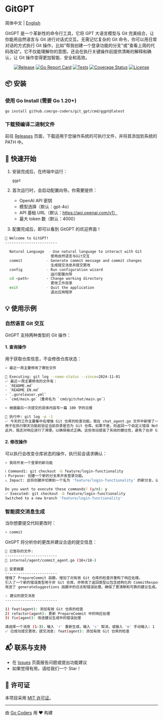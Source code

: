# GitGPT

简体中文 | [English](README_EN.md)

GitGPT 是一个革新性的命令行工具，它将 GPT 大语言模型与 Git 完美结合，让你能用自然语言与 Git 进行对话式交互。无需记忆复杂的 Git 命令，你可以用日常对话的方式执行 Git 操作，比如"帮我创建一个登录功能的分支"或"查看上周的代码改动"。它不仅能理解你的意图，还会在执行关键操作前提供清晰的解释和确认，让 Git 操作变得更加智能、安全和高效。

<div align="center">

[![Release](https://img.shields.io/github/v/release/go-coders/git_gpt)](https://github.com/go-coders/git_gpt/releases)
[![Go Report Card](https://goreportcard.com/badge/github.com/go-coders/git_gpt)](https://goreportcard.com/report/github.com/go-coders/git_gpt)
[![Tests](https://github.com/go-coders/git_gpt/actions/workflows/test.yml/badge.svg)](https://github.com/go-coders/git_gpt/actions/workflows/test.yml)
[![Coverage Status](https://codecov.io/gh/go-coders/git_gpt/branch/main/graph/badge.svg)](https://codecov.io/gh/go-coders/git_gpt)
[![License](https://img.shields.io/github/license/go-coders/git_gpt)](LICENSE)

</div>

## 📦 安装

### 使用 Go Install (需要 Go 1.20+)

```bash
go install github.com/go-coders/git_gpt/cmd/ggpt@latest
```

### 下载预编译二进制文件

前往 [Releases](https://github.com/go-coders/git_gpt/releases) 页面，下载适用于您操作系统的可执行文件，并将其添加到系统的 PATH 中。

## 🚀 快速开始

1. 安装完成后，在终端中运行：

   ```bash
   ggpt
   ```

2. 首次运行时，会启动配置向导。你需要提供：

   - OpenAI API 密钥
   - 模型选择（默认：gpt-4o）
   - API 基础 URL（默认：https://api.openai.com/v1）
   - 最大 token 数（默认：4000）

3. 配置完成后，即可以看到 GitGPT 的欢迎界面！

```bash
🤖 Welcome to GitGPT!
------------------------

  Natural Language  - Use natural language to interact with Git
                     使用自然语言与Git交互
  commit           - Generate commit message and commit changes
                     生成提交消息并提交更改
  config           - Run configuration wizard
                     运行配置向导
  cd <path>        - Change working directory
                     更改工作目录
  exit             - Quit the application
                     退出应用程序
```

## 💡 使用示例

### 自然语言 Git 交互

GitGPT 支持两种类型的 Git 操作：

#### 1. 查询操作

用于获取仓库信息，不会修改仓库状态：

```bash
> 最近一周主要修改了哪些文件

🔄 Executing: git log --name-status --since=2024-11-01
✅ 最近一周主要修改的文件有：
- `README.md`
- `README_EN.md`
- `.goreleaser.yml`
- `cmd/main.go`（重命名为 `cmd/gitchat/main.go`）
```

```bash
> 根据最后一次提交的具体内容写一篇 100 字的日报

🔄 执行中: git log -p -1
✅ 今天的工作主要集中在增强 Git 仓库的检查功能。我在 chat_agent.go 文件中新增了一段代码，
用于在执行聊天功能前验证当前目录是否为 Git 仓库。如果不是，则返回一个自定义错误 NotGitRepoError。
此外，我还对响应进行了清理，以确保格式正确。这些改动提高了系统的健壮性，避免了在非 Git 仓库环境下执行不必要的操作。
```

#### 2. 修改操作

可以执行会改变仓库状态的操作，执行前会请求确认：

```bash
> 我将开发一个登录的新功能

ℹ️ Command1: git checkout -b feature/login-functionality
ℹ️ Purpose: 创建一个新的分支来开发登录功能。
⚠️ Impact: 这将创建并切换到一个名为 'feature/login-functionality' 的新分支，以便在不影响主分支的情况下进行开发。

Do you want to execute these commands? (y/n): y
✅ Executed: git checkout -b feature/login-functionality
Switched to a new branch 'feature/login-functionality'
```

### 智能提交消息生成

当你想要提交代码更改时：

```bash
> commit
```

GitGPT 将分析你的更改并建议合适的提交信息：

```bash
📄 已暂存的文件:
------------------------
📝 internal/agent/commit_agent.go (16+/18-)

📝 变更摘要
------------------------
增强了 PrepareCommit 函数，增加了对有效 Git 仓库的检查并重构了响应处理。
引入了一个新的错误类型用于非 Git 仓库，并修改了返回类型以包含结构化的 CommitResponse。
改进了 generateSuggestions 函数中的日志和错误处理，确保了更清晰和可靠的建议生成。

💡 建议的提交消息
------------------------

1) feat(agent): 添加有效 Git 仓库的检查
2) refactor(agent): 更新 PrepareCommit 中的响应处理
3) fix(agent): 改进建议生成中的错误处理

请选择一个消息 (1-3)，输入 'r' 重新生成，输入 'c' 取消，或输入 'm' 手动输入: 1
✅ 已成功提交更改，提交消息: feat(agent): 添加有效 Git 仓库的检查
```

## 📬 联系与支持

- 在 [Issues](https://github.com/go-coders/git_gpt/issues) 页面报告问题或提出功能建议
- 如果觉得有用，请给我们一个 Star！

## 📄 许可证

本项目采用 [MIT 许可证](LICENSE)。

---

由 [Go Coders](https://github.com/go-coders) 用 ❤️ 构建
